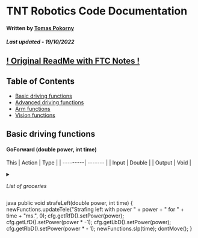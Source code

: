 
# TNT Robotics Code Documentation
#### Written by [Tomas Pokorny](  mailto:tomasekpokorny02@gmail.com?subject=TNT%20Robotics%20Code)
##### Last updated - 19/10/2022

## [! Original ReadMe with FTC Notes !](https://github.com/TNT-Robotics/TNT-Robotics-Code-Main/blob/main/FTCReadMe.md)

## Table of Contents
- [Basic driving functions](#Basic%20driving%20functions)
- [Advanced driving functions](#example2)
- [Arm functions](#third-example)
- [Vision functions](#fourth-examplehttpwwwfourthexamplecom)

## Basic driving functions


#### GoForward (double power, int time)
This
| Action   | Type    |
| ---------| ------- |
| Input    | Double  |
| Output   | Void    |





<details>
<summary>

*List of groceries*
</summary>

* Vegetables
</details>

java
	    public void strafeLeft(double power, int time) {
	        newFunctions.updateTele("Strafing left with power " + power + " for " + time + "ms.", 0);
	        cfg.getRfD().setPower(power);
	        cfg.getLfD().setPower(power * -1);
	        cfg.getLbD().setPower(power);
	        cfg.getRbD().setPower(power * - 1);
	        newFunctions.slp(time);
	        dontMove();
	    }
